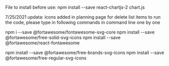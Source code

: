File to install before use:
npm install --save react-chartjs-2 chart.js

7/25/2021 updata:
icons added in planning page for delete list items
to run the code, please type in following commands in command line one by one

npm i --save @fortawesome/fontawesome-svg-core
npm install --save @fortawesome/free-solid-svg-icons
npm install --save @fortawesome/react-fontawesome

npm install --save @fortawesome/free-brands-svg-icons
npm install --save @fortawesome/free-regular-svg-icons

